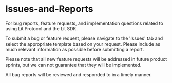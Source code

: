 # Issues-and-Reports
For bug reports, feature requests, and implementation questions related to using Lit Protocol and the Lit SDK.

To submit a bug or feature request, please navigate to the 'Issues' tab and select the appropriate template based on your request. Please include as much relevant information as possible before submitting a report.

Please note that all new feature requests will be addressed in future product sprints, but we can not guarantee that they will be implemented. 

All bug reports will be reviewed and responded to in a timely manner.
